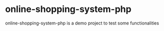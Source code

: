 # online-shopping-system-php
online-shopping-system-php is a demo project to test some functionalities
